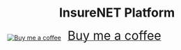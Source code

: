 <h1 align="center">
    InsureNET Platform
</h1>


<link href="https://fonts.googleapis.com/css?family=Cookie" rel="stylesheet"><a class="bmc-button" target="_blank" href="https://www.buymeacoffee.com/0rlSPxJaU"><img src="https://cdn.buymeacoffee.com/buttons/bmc-new-btn-logo.svg" alt="Buy me a coffee"><span style="margin-left:15px;font-size:28px !important;">Buy me a coffee</span></a>
